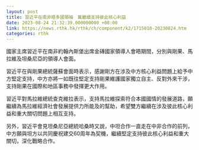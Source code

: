 ```yaml
---
layout: post
title: 習近平在南非晤多國領袖　冀繼續支持彼此核心利益
date: 2023-08-24 21:32:39.000000000 +08:00
link: https://news.rthk.hk/rthk/ch/component/k2/1715010-20230824.htm
categories: rthk
---
```


國家主席習近平在南非約翰內斯堡出席金磚國家領導人會晤期間，分別與剛果、馬拉維及坦桑尼亞的領導人會面。

習近平在與剛果總統薩蘇會面時表示，感謝剛方在涉及中方核心利益問題上給予中方堅定支持，中方亦將一如既往堅定支持剛果維護國家獨立自主、反對外來干涉，支持剛果在國際和地區事務中發揮更大作用。

習近平對馬拉維總統查克維拉表示，支持馬拉維探索符合本國國情的發展道路，願繼續為馬拉維經濟社會發展提供力所能及的幫助，希望雙方繼續在涉及彼此核心利益和重大關切問題上相互支持。

另外，習近平會見坦桑尼亞總統哈桑時又說，中坦合作一直走在中非合作的前列，中方願與坦方以共同慶祝建交60周年為契機，繼續堅定支持彼此核心利益和重大關切，深化戰略合作。

